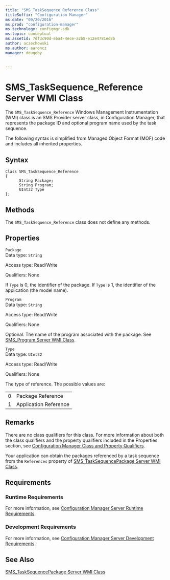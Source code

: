```yaml
---
title: "SMS_TaskSequence_Reference Class"
titleSuffix: "Configuration Manager"
ms.date: "09/20/2016"
ms.prod: "configuration-manager"
ms.technology: configmgr-sdk
ms.topic: conceptual
ms.assetid: 7df3c90d-eba4-4ece-a2b8-e12e4781ed8b
author: aczechowski
ms.author: aaroncz
manager: dougeby


---
```

# SMS_TaskSequence_Reference Server WMI Class
The `SMS_TaskSequence_Reference` Windows Management Instrumentation (WMI) class is an SMS Provider server class, in Configuration Manager, that represents the package ID and optional program name used by the task sequence.  

 The following syntax is simplified from Managed Object Format (MOF) code and includes all inherited properties.  

## Syntax  

```  
Class SMS_TaskSequence_Reference  
{  
      String Package;  
      String Program;  
      UInt32 Type  
};  
```  

## Methods  
 The `SMS_TaskSequence_Reference` class does not define any methods.  

## Properties  
 `Package`  
 Data type: `String`  

 Access type: Read/Write  

 Qualifiers: None  

 If `Type` is 0, the identifier of the package. If `Type` is 1, the identifier of the application (the model name).  

 `Program`  
 Data type: `String`  

 Access type: Read/Write  

 Qualifiers: None  

 Optional. The name of the program associated with the package. See [SMS_Program Server WMI Class](../../../develop/reference/core/servers/configure/sms_program-server-wmi-class.md).  

 `Type`  
 Data type: `UInt32`  

 Access type: Read/Write  

 Qualifiers: None  

 The type of reference. The possible values are:  

|||  
|-|-|  
|0|Package Reference|  
|1|Application Reference|  

## Remarks  
 There are no class qualifiers for this class. For more information about both the class qualifiers and the property qualifiers included in the Properties section, see [Configuration Manager Class and Property Qualifiers](../../../develop/reference/misc/class-and-property-qualifiers.md).  

 Your application can obtain the packages referenced by a task sequence from the `References` property of [SMS_TaskSequencePackage Server WMI Class](../../../develop/reference/osd/sms_tasksequencepackage-server-wmi-class.md).  

## Requirements  

### Runtime Requirements  
 For more information, see [Configuration Manager Server Runtime Requirements](../../../develop/core/reqs/server-runtime-requirements.md).  

### Development Requirements  
 For more information, see [Configuration Manager Server Development Requirements](../../../develop/core/reqs/server-development-requirements.md).  

## See Also  
 [SMS_TaskSequencePackage Server WMI Class](../../../develop/reference/osd/sms_tasksequencepackage-server-wmi-class.md)
